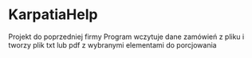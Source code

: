 # KarpatiaHelp

Projekt do poprzedniej firmy 
Program wczytuje dane zamówień z pliku i tworzy plik txt lub pdf z wybranymi elementami do porcjowania
